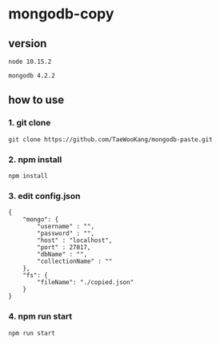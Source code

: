 # mongodb-copy

## version
`
node 10.15.2
`

`
mongodb 4.2.2
`


## how to use

### 1. git clone
`
git clone https://github.com/TaeWooKang/mongodb-paste.git
`
### 2. npm install
`
npm install
`
### 3. edit config.json

    {
        "mongo": {
            "username" : "",
            "password" : "",
            "host" : "localhost",
            "port" : 27017,
            "dbName" : "",
            "collectionName" : ""
        },
        "fs": {
            "fileName": "./copied.json"
        }
    }

### 4. npm run start
`
npm run start
`